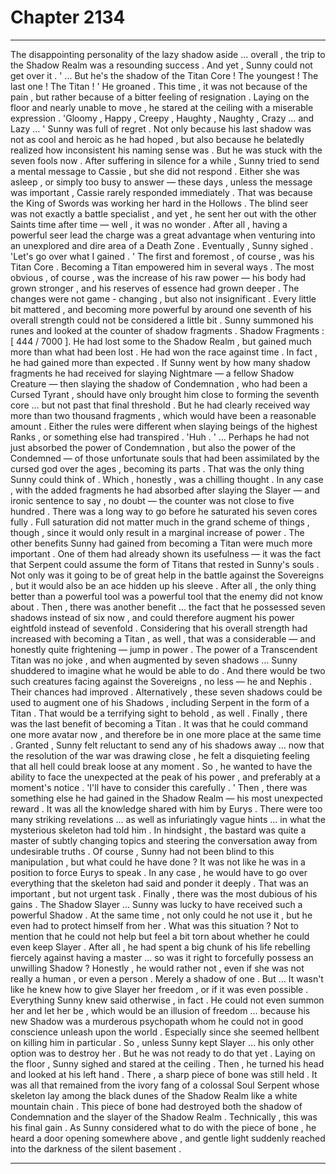 
# Chapter 2134


---

The disappointing personality of the lazy shadow aside … overall , the trip to the Shadow Realm was a resounding success .
And yet , Sunny could not get over it .
' ... But he's the shadow of the Titan Core ! The youngest ! The last one ! The Titan ! '
He groaned .
This time , it was not because of the pain , but rather because of a bitter feeling of resignation .
Laying on the floor and nearly unable to move , he stared at the ceiling with a miserable expression .
'Gloomy , Happy , Creepy , Haughty , Naughty , Crazy … and Lazy … '
Sunny was full of regret .
Not only because his last shadow was not as cool and heroic as he had hoped , but also because he belatedly realized how inconsistent his naming sense was .
But he was stuck with the seven fools now .
After suffering in silence for a while , Sunny tried to send a mental message to Cassie , but she did not respond . Either she was asleep , or simply too busy to answer — these days , unless the message was important , Cassie rarely responded immediately .
That was because the King of Swords was working her hard in the Hollows . The blind seer was not exactly a battle specialist , and yet , he sent her out with the other Saints time after time — well , it was no wonder . After all , having a powerful seer lead the charge was a great advantage when venturing into an unexplored and dire area of a Death Zone .
Eventually , Sunny sighed .
'Let's go over what I gained . '
The first and foremost , of course , was his Titan Core .
Becoming a Titan empowered him in several ways . The most obvious , of course , was the increase of his raw power — his body had grown stronger , and his reserves of essence had grown deeper .
The changes were not game - changing , but also not insignificant . Every little bit mattered , and becoming more powerful by around one seventh of his overall strength could not be considered a little bit .
Sunny summoned his runes and looked at the counter of shadow fragments .
Shadow Fragments : [ 444 / 7000 ].
He had lost some to the Shadow Realm , but gained much more than what had been lost . He had won the race against time .
In fact , he had gained more than expected . If Sunny went by how many shadow fragments he had received for slaying Nightmare — a fellow Shadow Creature — then slaying the shadow of Condemnation , who had been a Cursed Tyrant , should have only brought him close to forming the seventh core … but not past that final threshold .
But he had clearly received way more than two thousand fragments , which would have been a reasonable amount . Either the rules were different when slaying beings of the highest Ranks , or something else had transpired .
'Huh . '
… Perhaps he had not just absorbed the power of Condemnation , but also the power of the Condemned — of those unfortunate souls that had been assimilated by the cursed god over the ages , becoming its parts .
That was the only thing Sunny could think of .
Which , honestly , was a chilling thought .
In any case , with the added fragments he had absorbed after slaying the Slayer — and ironic sentence to say , no doubt — the counter was not close to five hundred . There was a long way to go before he saturated his seven cores fully .
Full saturation did not matter much in the grand scheme of things , though , since it would only result in a marginal increase of power .
The other benefits Sunny had gained from becoming a Titan were much more important .
One of them had already shown its usefulness — it was the fact that Serpent could assume the form of Titans that rested in Sunny's souls . Not only was it going to be of great help in the battle against the Sovereigns , but it would also be an ace hidden up his sleeve . After all , the only thing better than a powerful tool was a powerful tool that the enemy did not know about .
Then , there was another benefit … the fact that he possessed seven shadows instead of six now , and could therefore augment his power eightfold instead of sevenfold .
Considering that his overall strength had increased with becoming a Titan , as well , that was a considerable — and honestly quite frightening — jump in power .
The power of a Transcendent Titan was no joke , and when augmented by seven shadows … Sunny shuddered to imagine what he would be able to do .
And there would be two such creatures facing against the Sovereigns , no less — he and Nephis . Their chances had improved .
Alternatively , these seven shadows could be used to augment one of his Shadows , including Serpent in the form of a Titan . That would be a terrifying sight to behold , as well .
Finally , there was the last benefit of becoming a Titan . It was that he could command one more avatar now , and therefore be in one more place at the same time .
Granted , Sunny felt reluctant to send any of his shadows away … now that the resolution of the war was drawing close , he felt a disquieting feeling that all hell could break loose at any moment . So , he wanted to have the ability to face the unexpected at the peak of his power , and preferably at a moment's notice .
'I'll have to consider this carefully . '
Then , there was something else he had gained in the Shadow Realm — his most unexpected reward .
It was all the knowledge shared with him by Eurys . There were too many striking revelations … as well as infuriatingly vague hints … in what the mysterious skeleton had told him .
In hindsight , the bastard was quite a master of subtly changing topics and steering the conversation away from undesirable truths . Of course , Sunny had not been blind to this manipulation , but what could he have done ? It was not like he was in a position to force Eurys to speak .
In any case , he would have to go over everything that the skeleton had said and ponder it deeply . That was an important , but not urgent task .
Finally , there was the most dubious of his gains .
The Shadow Slayer …
Sunny was lucky to have received such a powerful Shadow . At the same time , not only could he not use it , but he even had to protect himself from her . What was this situation ?
Not to mention that he could not help but feel a bit torn about whether he could even keep Slayer . After all , he had spent a big chunk of his life rebelling fiercely against having a master … so was it right to forcefully possess an unwilling Shadow ?
Honestly , he would rather not , even if she was not really a human , or even a person . Merely a shadow of one .
But …
It wasn't like he knew how to give Slayer her freedom , or if it was even possible . Everything Sunny knew said otherwise , in fact . He could not even summon her and let her be , which would be an illusion of freedom … because his new Shadow was a murderous psychopath whom he could not in good conscience unleash upon the world .
Especially since she seemed hellbent on killing him in particular .
So , unless Sunny kept Slayer … his only other option was to destroy her .
But he was not ready to do that yet .
Laying on the floor , Sunny sighed and stared at the ceiling .
Then , he turned his head and looked at his left hand .
There , a sharp piece of bone was still held .
It was all that remained from the ivory fang of a colossal Soul Serpent whose skeleton lay among the black dunes of the Shadow Realm like a white mountain chain .
This piece of bone had destroyed both the shadow of Condemnation and the slayer of the Shadow Realm .
Technically , this was his final gain .
As Sunny considered what to do with the piece of bone , he heard a door opening somewhere above , and gentle light suddenly reached into the darkness of the silent basement .

---

